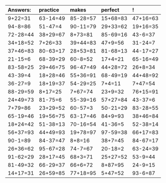 | Answers: | practice | makes | perfect | ! |
| :--- | :--- | :--- | :--- | :--- |
| 9+22=31 | 63-14=49 | 85-28=57 | 15+68=83 | 47+16=63 | 
| 94-8=86 | 51-47=4 | 90-11=79 | 29+33=62 | 19+16=35 | 
| 72-28=44 | 38+29=67 | 8+73=81 | 85-69=16 | 43-6=37 | 
| 34+18=52 | 7+26=33 | 39+44=83 | 47+9=56 | 31-24=7 | 
| 37+46=83 | 80-63=17 | 28+53=81 | 81-68=13 | 44-17=27 | 
| 21-15=6 | 68-39=29 | 60-8=52 | 17+4=21 | 65-16=49 | 
| 83-58=25 | 29+46=75 | 96-47=49 | 44+28=72 | 26+8=34 | 
| 43-39=4 | 18+28=46 | 55+36=91 | 68-49=19 | 44+48=92 | 
| 36-27=9 | 18+19=37 | 54-29=25 | 7+4=11 | 7+47=54 | 
| 88-29=59 | 8+17=25 | 7+67=74 | 23+9=32 | 76+15=91 | 
| 24+49=73 | 81-75=6 | 55-39=16 | 57+27=84 | 43-37=6 | 
| 7+79=86 | 23+29=52 | 60-57=3 | 50-21=29 | 83-28=55 | 
| 65-19=46 | 19+56=75 | 63-17=46 | 84+9=93 | 38+46=84 | 
| 18+24=42 | 51-38=13 | 70-16=54 | 41-36=5 | 52-38=14 | 
| 56+37=93 | 44+49=93 | 19+78=97 | 97-59=38 | 66+17=83 | 
| 90-1=89 | 84-37=47 | 8+8=16 | 38+7=45 | 84-67=17 | 
| 26+36=62 | 95-67=28 | 74-7=67 | 20-18=2 | 63-24=39 | 
| 91-62=29 | 28+17=45 | 68+3=71 | 25+27=52 | 53-9=44 | 
| 81-49=32 | 66-29=37 | 66+6=72 | 8+87=95 | 24-9=15 | 
| 14+17=31 | 26+59=85 | 77+18=95 | 5+47=52 | 93-6=87 | 
